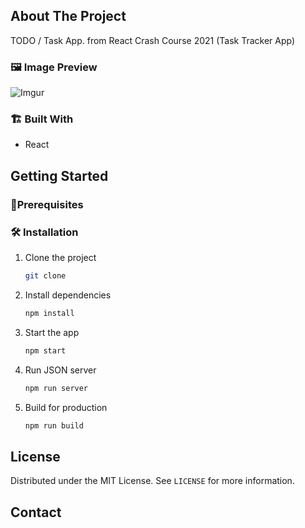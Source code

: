 <!-- ABOUT THE PROJECT -->

## About The Project

<!-- [![Product Name Screen Shot][product-screenshot]](https://example.com) -->

TODO / Task App. from React Crash Course 2021 (Task Tracker App)

### 🖼️ Image Preview

<!-- ![Imgur] -->

![Imgur](https://i.imgur.com/uYvBNHr.png)

### 🏗️ Built With

-   React
<!-- GETTING STARTED -->

## Getting Started

<!-- This is an example of how you may give instructions on setting up your project locally.
To get a local copy up and running follow these simple example steps. -->

### 📝️Prerequisites

<!-- This is an example of how to list things you need to use the software and how to install them. -->

### 🛠️ Installation

1. Clone the project
    ```sh
    git clone
    ```
2. Install dependencies

    ```sh
    npm install
    ```

3. Start the app

    ```sh
    npm start
    ```

4. Run JSON server

    ```sh
    npm run server
    ```

5. Build for production
    ```sh
    npm run build
    ```

<!-- LICENSE -->

## License

Distributed under the MIT License. See `LICENSE` for more information.

<!-- CONTACT -->

## Contact

<!-- Your Name - [@your_twitter](https://twitter.com/your_username) - email@example.com -->

<!-- Project Link: [https://github.com/your_username/repo_name](https://github.com/your_username/repo_name) -->
